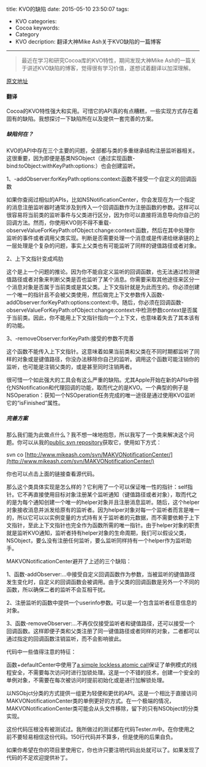 title: KVO的缺陷
date: 2015-05-10 23:50:07
tags: 
- KVO
categories: 
- Cocoa
keywords: 
- Category
- KVO
decription: 翻译大神Mike Ash关于KVO缺陷的一篇博客

---

> 最近在学习和研究Cocoa库的KVO特性，期间发现大神Mike Ash的一篇关于讲述KVO缺陷的博客，觉得很有学习价值，遂想试着翻译以加深理解。

[原文地址](https://www.mikeash.com/pyblog/key-value-observing-done-right.html)

#### 翻译 ####

Cocoa的KVO特性强大和实用。可惜它的API真的有点糟糕，一些实现方式存在着固有的缺陷。我想探讨一下缺陷所在以及提供一套完善的方案。

##### 缺陷何在？ #####

KVO的API中存在三个主要的问题，全部都与类的多重继承结构注册监听器相关。这很重要，因为即便是基类NSObject（通过实现函数-bind:toObject:withKeyPath:options:）也会创建监听。

1、-addObserver:forKeyPath:options:context:函数不接受一个自定义的回调函数

如果你查阅过相似的APIs，比如NSNotificationCenter，你会发现在为一个指定的消息注册监听器时通常涉及到传入一个回调函数作为注册函数的参数。这样可以很容易将当前类的监听事件与父类进行区分，因为你可以直接将消息导向你自己的回调方法。然而，你使用KVO则不得不重载-observeValueForKeyPath:ofObject:change:context:函数，然后在其中处理你监听的事件或者调用父类实现。判断是否需要处理一个消息或是传递给继承链的上一层处理是个复杂的问题，事实上父类也有可能监听了同样的键值路径或者对象。

2、上下文指针变成鸡肋

这个是上一个问题的推论。因为你不能自定义监听的回调函数，也无法通过检测键值路径或者对象来判断父类是否也监听了某个消息。你需要采取其他途径来区分一个消息对象是否属于当前类或是其父类。上下文指针就是为此而生的。你必须创建一个唯一的指针且不会被父类使用，然后做完上下文参数传入函数-addObserver:forKeyPath:options:context:中。随后，你必须在回调函数-observeValueForKeyPath:ofObject:change:context:中检测参数context是否属于当前类。因此，你不能用上下文指针指向一个上下文，也意味着失去了其本该有的功能。

3、-removeObserver:forKeyPath:接受的参数不完善

这个函数不能传入上下文指针。这意味着如果当前类和父类在不同时期都监听了同样的对象或是键值路径，你没办法移除你自己的监听。调用这个函数可能注销你的监听，也可能是注销父类的，或是甚至同时注销两者。

很可惜一个如此强大的工具会有这么严重的缺陷。尤其Apple开始在新的APIs中弱化NSNotification和代理回调的功能，取而代之的是KVO。一个典型的例子是NSOperation：获知一个NSOperation任务完成的唯一途径是通过使用KVO监听它的“isFinished”属性。

##### 完善方案 #####

那么我们能为此做点什么？我不想一味地抱怨，所以我写了一个类来解决这个问题。你可以从我的[public svn repository](https://github.com/mikeash/mikeash.com-svn/tree/master/)获取它，使用如下方式：

svn co [http://www.mikeash.com/svn/MAKVONotificationCenter/](http://www.mikeash.com/svn/MAKVONotificationCenter/)

你也可以点击上面的链接查看源代码。

那么这个类具体实现是怎么样的？它利用了一个可以保证唯一性的指针：self指针。它不再直接使用目标对象注册某个监听通知（键值路径或者对象），取而代之的是为每个通知创建一个唯一的helper对象并且注册消息监听。随后，这个helper对象接收消息并派发给原有的监听者。因为helper对象对每一个监听者而言是唯一的，所以它可以以实例变量的方式持有关于监听者的元数据，而不需要依赖于上下文指针，至此上下文指针也完全作为函数所需的唯一指针。由于helper对象的职责就是监听KVO通知，监听者持有helper对象的生命周期，我们可以假设父类，NSObject，要么没有注册任何监听，要么监听同样持有一个helper作为监听助手。

MAKVONotificationCenter避开了上述的三个缺陷：

1、函数-addObserver:...中接受自定义回调函数作为参数，当被监听的键值路径发生变化时，自定义的回调函数会被调用。由于父类的回调函数是另外一个不同的函数，所以确保二者的监听不会互相干扰。

2、注册监听的函数中提供一个userinfo参数。可以是一个包含监听者任意信息的对象。

3、函数-removeObserver:...不再仅仅接受监听者和键值路径，还可以接受一个回调函数。这样即便子类和父类注册了同一键值路径或者同样的对象，二者都可以通过指定的回调函数注销监听，而不会影响彼此。

代码中一些值得注意的特征：

函数+defaultCenter中使用了[a simple lockless atomic call](https://www.mikeash.com/pyblog/late-night-cocoa.html)保证了单例模式的线程安全，不需要每次访问时进行加锁处理。这是一个不错的技术，创建一个安全的单例对象，不需要在每次被访问时提前初始化或是进行加解锁处理。

以NSObjct分类的方式提供一组更为轻便和更优的API。这是一个相比于直接访问MAKVONotificationCenter类的单例更好的方式。在一个极端的情况，MAKVONotificationCenter类可能会从头文件移除，留下的只有NSObject的分类实现。

这份代码压根没有被测试过。我所做过的测试都在代码Tester.m中。在你使用之前不要轻易相信这份代码。150行代码并不算多，但是使用的后果自负。

如果你希望在你的项目里使用它，你也许只要注明代码出处就可以了。如果发现了代码的不足欢迎提供补丁。








